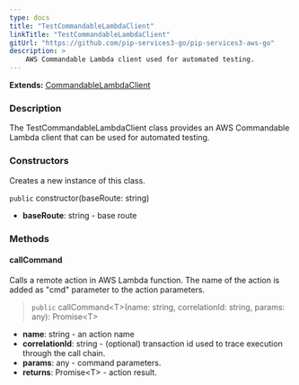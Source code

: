 ```yaml
---
type: docs
title: "TestCommandableLambdaClient"
linkTitle: "TestCommandableLambdaClient"
gitUrl: "https://github.com/pip-services3-go/pip-services3-aws-go"
description: >
    AWS Commandable Lambda client used for automated testing.
---
```


**Extends:** [CommandableLambdaClient](../../clients/commandable_lambda_client)

### Description

The TestCommandableLambdaClient class provides an AWS Commandable Lambda client that can be used for automated testing.

### Constructors
Creates a new instance of this class.

`public` constructor(baseRoute: string)

- **baseRoute**: string - base route

### Methods

#### callCommand
Calls a remote action in AWS Lambda function.
The name of the action is added as "cmd" parameter
to the action parameters. 

> `public` callCommand\<T\>(name: string, correlationId: string, params: any): Promise\<T\>

- **name**: string - an action name
- **correlationId**: string - (optional) transaction id used to trace execution through the call chain.
- **params**: any - command parameters.
- **returns**: Promise\<T\> - action result.

